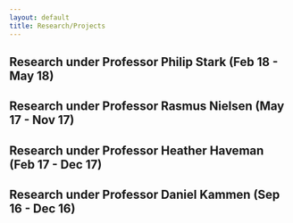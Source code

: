 ```yaml
---
layout: default
title: Research/Projects
---
```


## Research under Professor Philip Stark (Feb 18 - May 18)


## Research under Professor Rasmus Nielsen (May 17 - Nov 17)


## Research under Professor Heather Haveman (Feb 17 - Dec 17)


## Research under Professor Daniel Kammen (Sep 16 - Dec 16)

